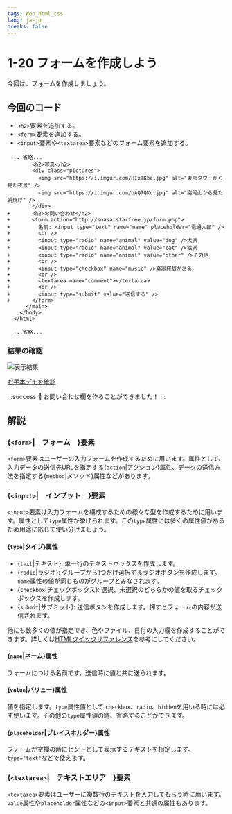 ```yaml
---
tags: Web_html_css
lang: ja-jp
breaks: false
---
```


# 1-20 フォームを作成しよう

<!-- 目標 -->
今回は、フォームを作成しましょう。

## 今回のコード

<!-- 指示 -->
 - `<h2>`要素を追加する。
 - `<form>`要素を追加する。
 - `<input>`要素や`<textarea>`要素などのフォーム要素を追加する。

```diff=69
  ...省略...
        <h2>写真</h2>
        <div class="pictures">
          <img src="https://i.imgur.com/HIxTKbe.jpg" alt="東京タワーから見た夜景" />
          <img src="https://i.imgur.com/pAQ7QKc.jpg" alt="高尾山から見た朝焼け" />
        </div>
+       <h2>お問い合わせ</h2>
+       <form action="http://soasa.starfree.jp/form.php">
+         名前: <input type="text" name="name" placeholder="電通太郎" />
+         <br />
+         <input type="radio" name="animal" value="dog" />犬派
+         <input type="radio" name="animal" value="cat" />猫派
+         <input type="radio" name="animal" value="other" />その他
+         <br />
+         <input type="checkbox" name="music" />楽器経験がある
+         <br />
+         <textarea name="comment"></textarea>
+         <br />
+         <input type="submit" value="送信する" />
+       </form>
      </main>
    </body>
  </html>

  ...省略...

```

### 結果の確認

<!-- 結果画像 -->
![表示結果](https://uec-programming.github.io/basic_training/web-sample/img/demo1-20.png)

<!-- お手本リンク -->
[お手本デモを確認](https://uec-programming.github.io/basic_training/web-sample/demo1.html "デモ")

<!-- お祝い -->
:::success
:tada: お問い合わせ欄を作ることができました！
:::


## 解説

### {`<form>`|　フォーム　}要素
`<form>`要素はユーザーの入力フォームを作成するために用います。属性として、入力データの送信先URLを指定する{`action`|アクション}属性、データの送信方法を指定する{`method`|メソッド}属性などがあります。

### {`<input>`|　インプット　}要素
`<input>`要素は入力フォームを構成するための様々な型を作成するために用います。属性として`type`属性が挙げられます。この`type`属性には多くの属性値があるため用途に応じて使い分けましょう。

#### {`type`|タイプ}属性
- {`text`|テキスト}: 単一行のテキストボックスを作成します。
- {`radio`|ラジオ}: グループから1つだけ選択するラジオボタンを作成します。`name`属性の値が同じものがグループとみなされます。
- {`checkbox`|チェックボックス}: 選択、未選択のどちらかの値を取るチェックボックスを作成します。
- {`submit`|サブミット}: 送信ボタンを作成します。押すとフォームの内容が送信されます。

他にも数多くの値が指定でき、色やファイル、日付の入力欄を作成することができます。詳しくは[HTMLクイックリファレンス<i class="fa fa-external-link"></i>](http://www.htmq.com/html5/input.shtml)を参考にしてください。

#### {`name`|ネーム}属性
フォームにつける名前です。送信時に値と共に送られます。

#### {`value`|バリュー}属性
値を指定します。`type`属性値として `checkbox`、`radio`、`hidden`を用いる時には必ず使います。その他の`type`属性値の時、省略することができます。

#### {`placeholder`|プレイスホルダー}属性
フォームが空欄の時にヒントとして表示するテキストを指定します。`type="text"`などで使えます。


### {`<textarea>`|　テキストエリア　}要素
`<textarea>`要素はユーザーに複数行のテキストを入力してもらう時に用います。`value`属性や`placeholder`属性などの`<input>`要素と共通の属性もあります。